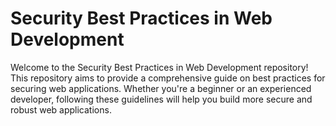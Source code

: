 # Security Best Practices in Web Development

Welcome to the Security Best Practices in Web Development repository! This repository aims to provide a comprehensive guide on best practices for securing web applications. Whether you're a beginner or an experienced developer, following these guidelines will help you build more secure and robust web applications.

